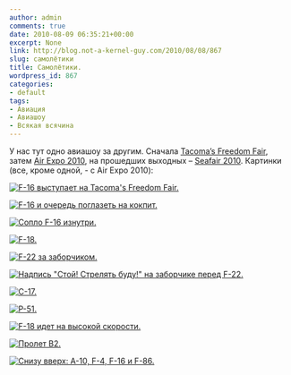 ```yaml
---
author: admin
comments: true
date: 2010-08-09 06:35:21+00:00
excerpt: None
link: http://blog.not-a-kernel-guy.com/2010/08/08/867
slug: самолётики
title: Самолётики.
wordpress_id: 867
categories:
- default
tags:
- Авиация
- Авиашоу
- Всякая всячина
---
```


У нас тут одно авиашоу за другим. Сначала [Tacoma’s Freedom Fair](http://www.freedomfair.com/airshow.html), затем [Air Expo 2010](http://www.jblmmwr.com/airexpo/), на прошедших выходных – [Seafair 2010](http://www.seafair.com/weekend/airshow/). Картинки (все, кроме одной, - с Air Expo 2010):

[![F-16 выступает на Tacoma's Freedom Fair.](http://blog.not-a-kernel-guy.com/wp-content/uploads/2010/08/F-16-Fighting-Falcon-performs-at-Tacomas-Freedom-Fair-300x196.jpg)](http://blog.not-a-kernel-guy.com/wp-content/uploads/2010/08/F-16-Fighting-Falcon-performs-at-Tacomas-Freedom-Fair.jpg)

<!-- more -->

[![F-16 и очередь поглазеть на кокпит.](http://blog.not-a-kernel-guy.com/wp-content/uploads/2010/08/IMG_3039-300x156.jpg)](http://blog.not-a-kernel-guy.com/wp-content/uploads/2010/08/IMG_3039.jpg)

[![Сопло F-16 изнутри.](http://blog.not-a-kernel-guy.com/wp-content/uploads/2010/08/IMG_3047-300x199.jpg)](http://blog.not-a-kernel-guy.com/wp-content/uploads/2010/08/IMG_3047.jpg)

[![F-18.](http://blog.not-a-kernel-guy.com/wp-content/uploads/2010/08/IMG_3227-300x158.jpg)](http://blog.not-a-kernel-guy.com/wp-content/uploads/2010/08/IMG_3227.jpg)

[![F-22 за заборчиком.](http://blog.not-a-kernel-guy.com/wp-content/uploads/2010/08/IMG_3252-300x156.jpg)](http://blog.not-a-kernel-guy.com/wp-content/uploads/2010/08/IMG_3252.jpg)

[![Надпись "Стой! Стрелять буду!" на заборчике перед F-22.](http://blog.not-a-kernel-guy.com/wp-content/uploads/2010/08/IMG_3260-300x240.jpg)](http://blog.not-a-kernel-guy.com/wp-content/uploads/2010/08/IMG_3260.jpg)

[![C-17.](http://blog.not-a-kernel-guy.com/wp-content/uploads/2010/08/IMG_3342-300x200.jpg)](http://blog.not-a-kernel-guy.com/wp-content/uploads/2010/08/IMG_3342.jpg)

[![P-51.](http://blog.not-a-kernel-guy.com/wp-content/uploads/2010/08/IMG_3376-300x199.jpg)](http://blog.not-a-kernel-guy.com/wp-content/uploads/2010/08/IMG_3376.jpg)

[![F-18 идет на высокой скорости.](http://blog.not-a-kernel-guy.com/wp-content/uploads/2010/08/IMG_3403-300x200.jpg)](http://blog.not-a-kernel-guy.com/wp-content/uploads/2010/08/IMG_3403.jpg)

[![Пролет B2.](http://blog.not-a-kernel-guy.com/wp-content/uploads/2010/08/IMG_3696-300x200.jpg)](http://blog.not-a-kernel-guy.com/wp-content/uploads/2010/08/IMG_3696.jpg)

[![Снизу вверх: A-10, F-4, F-16 и F-86.](http://blog.not-a-kernel-guy.com/wp-content/uploads/2010/08/IMG_3747-300x199.jpg)](http://blog.not-a-kernel-guy.com/wp-content/uploads/2010/08/IMG_3747.jpg)
